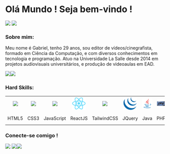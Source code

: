 
# Olá Mundo ! Seja bem-vindo !
![](https://visitor-badge.laobi.icu/badge?page_id=AxLBR.AxLBR)  [![](https://img.shields.io/github/followers/AxLBR?label=Follow&style=social)](https://github.com/AxLBR)
### Sobre mim:
Meu nome é Gabriel, tenho 29 anos, sou editor de vídeos/cinegrafista, formado em Ciência da Computação, e com diversos conhecimentos em tecnologia e programação. Atuo na Universidade La Salle desde 2014 em projetos audiovisuais universitários, e produção de videoaulas em EAD. 

[![](https://github-readme-stats.vercel.app/api?username=AxLBR&show_icons=true&theme=radical&include_all_commits=true)](https://github.com/AxLBR)[![](https://github-readme-stats.vercel.app/api/top-langs/?username=AxLBR&layout=compact&theme=radical)](https://github.com/AxLBR)

### Hard Skills:
<table >
  <tr padding="0" align="center">
    <td ><img src="https://camo.githubusercontent.com/b9fe9f8e52c6fd30d814c24f3eb71cb09d7f5bc82d7f67a384055de93fdbb0bf/68747470733a2f2f696d672e69636f6e73382e636f6d2f636f6c6f722f34382f3030303030302f68746d6c2d352d2d76312e706e67" width="48x"/></td>
    <td><img src="https://camo.githubusercontent.com/dc75aee770dff630309493116eeebd6a39c7042e4e94780a5e6c8f107bebe76f/68747470733a2f2f696d672e69636f6e73382e636f6d2f636f6c6f722f34382f3030303030302f637373332e706e67" width="48x"/></td>
    <td><img src="https://uxwing.com/wp-content/themes/uxwing/download/brands-and-social-media/javascript-programming-language-icon.png" width="43x"/></td>
    <td><img src="https://raw.githubusercontent.com/devicons/devicon/1119b9f84c0290e0f0b38982099a2bd027a48bf1/icons/react/react-original.svg" width="43x"/></td>
    <td><img src="https://upload.wikimedia.org/wikipedia/commons/thumb/d/d5/Tailwind_CSS_Logo.svg/2048px-Tailwind_CSS_Logo.svg.png" width="48x"/></td>
    <td><img src="https://raw.githubusercontent.com/devicons/devicon/1119b9f84c0290e0f0b38982099a2bd027a48bf1/icons/jquery/jquery-original.svg" width="43x"/></td>
    <td><img src="https://raw.githubusercontent.com/devicons/devicon/1119b9f84c0290e0f0b38982099a2bd027a48bf1/icons/java/java-original.svg" width="48x"/></td>
    <td><img src="https://raw.githubusercontent.com/devicons/devicon/1119b9f84c0290e0f0b38982099a2bd027a48bf1/icons/php/php-original.svg" width="50x"/></td>
    <td><img src="https://raw.githubusercontent.com/devicons/devicon/1119b9f84c0290e0f0b38982099a2bd027a48bf1/icons/mysql/mysql-original.svg" width="43x"/></td>
    <td><img src="https://raw.githubusercontent.com/devicons/devicon/1119b9f84c0290e0f0b38982099a2bd027a48bf1/icons/figma/figma-original.svg" width="43x"/></td>
    <td><img src="https://camo.githubusercontent.com/bc60041f5ea7b022c6419b73a15aaac12a2ede682867ec0d3e3c9ec374dce54b/68747470733a2f2f696d672e69636f6e73382e636f6d2f636f6c6f722f34382f3030303030302f6769742e706e67" width="48x"/></td>
    <td><img src="https://camo.githubusercontent.com/0c9a930bd32192f585b6b9ad5fcb75409d39f8a0613115caed636d6882263718/68747470733a2f2f696d672e69636f6e73382e636f6d2f666c75656e63792f34382f3030303030302f6769746875622e706e67" width="48x"/></td>
    <td><img src="https://camo.githubusercontent.com/2f7d9c653bd1edd735b3db07d7c4b47ae45959e17c14053fa4f543ac93cc1a8c/68747470733a2f2f696d672e69636f6e73382e636f6d2f636f6c6f722f34382f3030303030302f76697375616c2d73747564696f2d636f64652d323031392e706e67" width="48x"/></td>
  </tr >
  <tr align="center">
   <td>HTML5 </td>
    <td>CSS3 </td>
    <td>JavaScript </td>
    <td>ReactJS </td>
    <td>TailwindCSS </td>
    <td>JQuery </td>
    <td>Java </td>
    <td>PHP </td>
    <td>MySQL </td>
    <td>Figma </td>
    <td>Git </td>
    <td>GitHub </td>
    <td>VS Code</td>
   </tr>
</table>

### Conecte-se comigo !
[![](https://camo.githubusercontent.com/ef7a0ee873668e1df873aecbb39fee518f6ad732876ef7217710254bd3572bb9/68747470733a2f2f696d672e69636f6e73382e636f6d2f636f6c6f722f34382f3030303030302f66616365626f6f6b2d6e65772e706e67)](https://www.facebook.com/www.gabrielcastro)  [![](https://camo.githubusercontent.com/f991abf5d57f3cc9a9c45c324520a871bd7c054ec68ef9a4f0444fee77f1e29e/68747470733a2f2f696d672e69636f6e73382e636f6d2f636f6c6f722f34382f3030303030302f696e7374616772616d2d6e65772e706e67)](https://www.instagram.com/wwwgabrielcastro/)[![](https://camo.githubusercontent.com/3c4dd900e451409db7d960e0f94c54f565a05de5c497ef5989987b78da5427ae/68747470733a2f2f696d672e69636f6e73382e636f6d2f666c75656e63792f34382f3030303030302f6c696e6b6564696e2d636972636c65642e706e67)](https://www.linkedin.com/in/-gabriel-castro/) 
